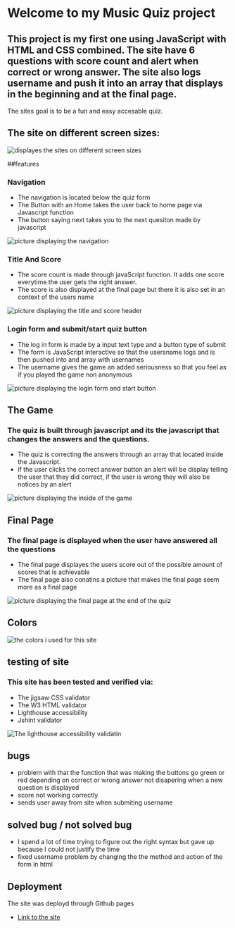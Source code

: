 # Welcome to my Music Quiz project

## This project is my first one using JavaScript with HTML and CSS combined. The site have 6 questions with score count and alert when correct or wrong answer. The site also logs username and push it into an array that displays in the beginning and at the final page.

The sites goal is to be a fun and easy accesable quiz.

## The site on different screen sizes:
![displayes the sites on different screen sizes](assets/image/responsive.png)

##features 

### Navigation
- The navigation is located below the quiz form
- The Button with an Home takes the user back to home page via Javascript function
- The button saying next takes you to the next quesiton made by javascript

![picture displaying the navigation](assets/image/navigation.png)


### Title And Score 
- The score count is made through javaScript function. It adds one score everytime the user gets the right answer.
- The score is also displayed at the final page but there it is also set in an context of the users name

![picture displaying the title and score header](assets/image/headerAndScore.png)

### Login form and submit/start quiz button 
- The log in form is made by a input text type and a button type of submit
- The form is JavaScript interactive so that the usersname logs and is then pushed into and array with usernames
- The username gives the game an added seriousness so that you feel as if you played the game non anonymous

![picture displaying the login form and start button](assets/image/startForm.png)


## The Game 

### The quiz is built through javascript and its the javascript that changes the answers and the questions.
- The quiz is correcting the answers through an array that located inside the Javascript. 
- if the user clicks the correct answer button an alert will be display telling the user that they did correct, if the user is wrong they will also be notices by an alert

![picture displaying the inside of the game](assets/image/insideQuiz.png)

## Final Page 

### The final page is displayed when the user have answered all the questions
- The final page displayes the users score out of the possible amount of scores that is achievable 
- The final page also conatins a picture that makes the final page seem more as a final page

![picture displaying the final page at the end of the quiz](assets/image/finalPage.png)

## Colors

![the colors i used for this site](assets/image/colors.png)


## testing of site 

### This site has been tested and verified via:
- The jigsaw CSS validator 
- The W3 HTML validator
- Lighthouse accessibility
- Jshint validator

![The lighthouse accessibility validatin](assets/image/lighthouse.png)


## bugs 
- problem with that the function that was making the buttons go green or red depending on correct or wrong answer not disapering when a new question is displayed
- score not working correctly
- sends user away from site when submiting username

## solved bug / not solved bug
- I spend a lot of time trying to figure out the right syntax but gave up because I could not justify the time
- fixed username problem by changing the the method and action of the form in html


## Deployment 
The site was deployd through Github pages 
- [Link to the site ](https://albinhall.github.io/MusicQuiz/)


